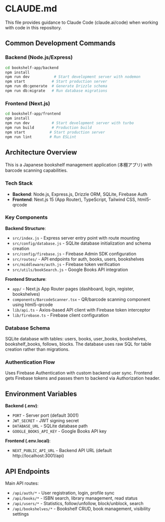 # CLAUDE.md

This file provides guidance to Claude Code (claude.ai/code) when working with code in this repository.

## Common Development Commands

### Backend (Node.js/Express)
```bash
cd bookshelf-app/backend
npm install
npm run dev           # Start development server with nodemon
npm start            # Start production server
npm run db:generate  # Generate Drizzle schema
npm run db:migrate   # Run database migrations
```

### Frontend (Next.js)
```bash
cd bookshelf-app/frontend
npm install
npm run dev          # Start development server with turbo
npm run build        # Production build
npm start           # Start production server
npm run lint        # Run ESLint
```

## Architecture Overview

This is a Japanese bookshelf management application (本棚アプリ) with barcode scanning capabilities.

### Tech Stack
- **Backend**: Node.js, Express.js, Drizzle ORM, SQLite, Firebase Auth
- **Frontend**: Next.js 15 (App Router), TypeScript, Tailwind CSS, html5-qrcode

### Key Components

**Backend Structure**:
- `src/index.js` - Express server entry point with route mounting
- `src/config/database.js` - SQLite database initialization and schema creation
- `src/config/firebase.js` - Firebase Admin SDK configuration
- `src/routes/` - API endpoints for auth, books, users, bookshelves
- `src/middleware/auth.js` - Firebase token verification
- `src/utils/bookSearch.js` - Google Books API integration

**Frontend Structure**:
- `app/` - Next.js App Router pages (dashboard, login, register, bookshelves)
- `components/BarcodeScanner.tsx` - QR/barcode scanning component using html5-qrcode
- `lib/api.ts` - Axios-based API client with Firebase token interceptor
- `lib/firebase.ts` - Firebase client configuration

### Database Schema
SQLite database with tables: users, books, user_books, bookshelves, bookshelf_books, follows, blocks. The database uses raw SQL for table creation rather than migrations.

### Authentication Flow
Uses Firebase Authentication with custom backend user sync. Frontend gets Firebase tokens and passes them to backend via Authorization header.

## Environment Variables

**Backend (.env)**:
- `PORT` - Server port (default 3001)
- `JWT_SECRET` - JWT signing secret
- `DATABASE_URL` - SQLite database path
- `GOOGLE_BOOKS_API_KEY` - Google Books API key

**Frontend (.env.local)**:
- `NEXT_PUBLIC_API_URL` - Backend API URL (default http://localhost:3001/api)

## API Endpoints

Main API routes:
- `/api/auth/*` - User registration, login, profile sync
- `/api/books/*` - ISBN search, library management, read status
- `/api/users/*` - Statistics, follow/unfollow, block/unblock, search
- `/api/bookshelves/*` - Bookshelf CRUD, book management, visibility settings